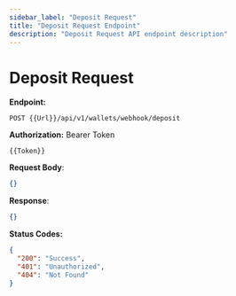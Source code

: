 ```yaml
---
sidebar_label: "Deposit Request"
title: "Deposit Request Endpoint"
description: "Deposit Request API endpoint description"
---
```


# Deposit Request

**Endpoint:**

```
POST {{Url}}/api/v1/wallets/webhook/deposit
```

**Authorization:** Bearer Token

```
{{Token}}
```

**Request Body**:

```json
{}
```

**Response**:

```json
{}
```

**Status Codes:**

```json
{
  "200": "Success",
  "401": "Unauthorized",
  "404": "Not Found"
}
```
